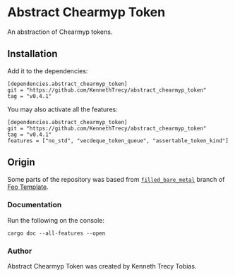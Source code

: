# Abstract Chearmyp Token
An abstraction of Chearmyp tokens.

## Installation
Add it to the dependencies:
```
[dependencies.abstract_chearmyp_token]
git = "https://github.com/KennethTrecy/abstract_chearmyp_token"
tag = "v0.4.1"
```

You may also activate all the features:
```
[dependencies.abstract_chearmyp_token]
git = "https://github.com/KennethTrecy/abstract_chearmyp_token"
tag = "v0.4.1"
features = ["no_std", "vecdeque_token_queue", "assertable_token_kind"]
```

## Origin
Some parts of the repository was based from [`filled_bare_metal`] branch of [Feo Template].

### Documentation
Run the following on the console:
```
cargo doc --all-features --open
```

### Author
Abstract Chearmyp Token was created by Kenneth Trecy Tobias.

[`filled_bare_metal`]: https://github.com/KennethTrecy/feo_template/tree/filled_bare_metal
[Feo Template]: https://github.com/KennethTrecy/feo_template
